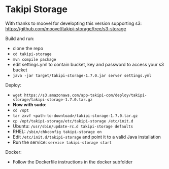 Takipi Storage
==============

With thanks to moovel for developting this version supporting s3: https://github.com/moovel/takipi-storage/tree/s3-storage

Build and run:
- clone the repo
- `cd takipi-storage`
- `mvn compile package`
- edit settings.yml to contain bucket, key and password to access your s3 bucket
- `java -jar target/takipi-storage-1.7.0.jar server settings.yml`

Deploy:
- `wget https://s3.amazonaws.com/app-takipi-com/deploy/takipi-storage/takipi-storage-1.7.0.tar.gz`
- **Now with sudo**:
- `cd /opt`
- `tar zxvf <path-to-download>/takipi-storage-1.7.0.tar.gz` 
- `cp /opt/takipi-storage/etc/takipi-storage /etc/init.d`
- Ubuntu: `/usr/sbin/update-rc.d takipi-storage defaults`
- RHEL: `/sbin/chkconfig takipi-storage on`
- Edit `/etc/init.d/takipi-storage` and point it to a valid Java installation
- Run the service: `service takipi-storage start`

Docker:
- Follow the Dockerfile instructions in the docker subfolder
